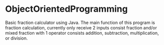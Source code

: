 # ObjectOrientedProgramming
Basic fraction calculator using Java. The main function of this program is fraction calculation, currently only receive 2 inputs consist fraction and/or mixed fraction with 1 operator consists addition, subtraction, multiplication, or division.

